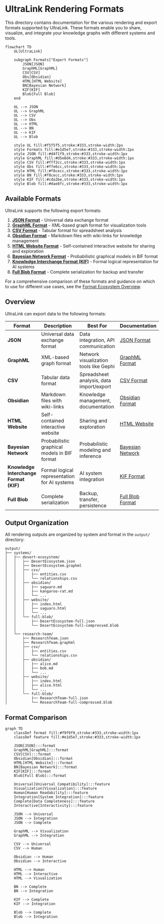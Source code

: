 # UltraLink Rendering Formats

This directory contains documentation for the various rendering and export formats supported by UltraLink. These formats enable you to share, visualize, and integrate your knowledge graphs with different systems and tools.

```mermaid
flowchart TD
    UL[UltraLink]
    
    subgraph Formats["Export Formats"]
        JSON[JSON]
        GraphML[GraphML]
        CSV[CSV]
        Obs[Obsidian]
        HTML[HTML Website]
        BN[Bayesian Network]
        KIF[KIF]
        Blob[Full Blob]
    end
    
    UL --> JSON
    UL --> GraphML
    UL --> CSV
    UL --> Obs
    UL --> HTML
    UL --> BN
    UL --> KIF
    UL --> Blob
    
    style UL fill:#f5f5f5,stroke:#333,stroke-width:2px
    style Formats fill:#e1d5e7,stroke:#333,stroke-width:2px
    style JSON fill:#d4f1f9,stroke:#333,stroke-width:1px
    style GraphML fill:#d5e8d4,stroke:#333,stroke-width:1px
    style CSV fill:#fff2cc,stroke:#333,stroke-width:1px
    style Obs fill:#ffe6cc,stroke:#333,stroke-width:1px
    style HTML fill:#f8cecc,stroke:#333,stroke-width:1px
    style BN fill:#f8cecc,stroke:#333,stroke-width:1px
    style KIF fill:#cda2be,stroke:#333,stroke-width:1px
    style Blob fill:#dae8fc,stroke:#333,stroke-width:1px
```

## Available Formats

UltraLink supports the following export formats:

1. [**JSON Format**](json-format.md) - Universal data exchange format
2. [**GraphML Format**](graphml-format.md) - XML-based graph format for visualization tools
3. [**CSV Format**](csv-format.md) - Tabular format for spreadsheet analysis
4. [**Obsidian Format**](obsidian-format.md) - Markdown files with wiki-links for knowledge management
5. [**HTML Website Format**](html-website-format.md) - Self-contained interactive website for sharing and exploration
6. [**Bayesian Network Format**](bayesian-graph.md) - Probabilistic graphical models in BIF format
7. [**Knowledge Interchange Format (KIF)**](knowledge-interchange-format.md) - Formal logical representation for AI systems
8. [**Full Blob Format**](full-blob-format.md) - Complete serialization for backup and transfer

For a comprehensive comparison of these formats and guidance on which to use for different use cases, see the [Format Ecosystem Overview](formats-overview.md).

## Overview

UltraLink can export data to the following formats:

| Format | Description | Best For | Documentation |
|--------|-------------|----------|--------------|
| **JSON** | Universal data exchange format | Data integration, API communication | [JSON Format](json-format.md) |
| **GraphML** | XML-based graph format | Network visualization tools like Gephi | [GraphML Format](graphml-format.md) |
| **CSV** | Tabular data format | Spreadsheet analysis, data import/export | [CSV Format](csv-format.md) |
| **Obsidian** | Markdown files with wiki-links | Knowledge management, documentation | [Obsidian Format](obsidian-format.md) |
| **HTML Website** | Self-contained interactive website | Sharing and exploration | [HTML Website](html-website.md) |
| **Bayesian Network** | Probabilistic graphical models in BIF format | Probabilistic modeling and inference | [Bayesian Network](bayesian-graph.md) |
| **Knowledge Interchange Format (KIF)** | Formal logical representation for AI systems | AI system integration | [KIF Format](knowledge-interchange-format.md) |
| **Full Blob** | Complete serialization | Backup, transfer, persistence | [Full Blob Format](full-blob-format.md) |

## Output Organization

All rendering outputs are organized by system and format in the `output/` directory:

```
output/
├── systems/
│   ├── desert-ecosystem/
│   │   ├── DesertEcosystem.json
│   │   ├── DesertEcosystem.graphml
│   │   ├── csv/
│   │   │   ├── entities.csv
│   │   │   └── relationships.csv
│   │   ├── obsidian/
│   │   │   ├── saguaro.md
│   │   │   ├── kangaroo-rat.md
│   │   │   └── ...
│   │   ├── website/
│   │   │   ├── index.html
│   │   │   ├── saguaro.html
│   │   │   └── ...
│   │   └── full-blob/
│   │       ├── DesertEcosystem-full.json
│   │       └── DesertEcosystem-full-compressed.blob
│   │
│   └── research-team/
│       ├── ResearchTeam.json
│       ├── ResearchTeam.graphml
│       ├── csv/
│       │   ├── entities.csv
│       │   └── relationships.csv
│       ├── obsidian/
│       │   ├── alice.md
│       │   ├── bob.md
│       │   └── ...
│       ├── website/
│       │   ├── index.html
│       │   ├── alice.html
│       │   └── ...
│       └── full-blob/
│           ├── ResearchTeam-full.json
│           └── ResearchTeam-full-compressed.blob
```

## Format Comparison

```mermaid
graph TD
    classDef format fill:#f9f9f9,stroke:#333,stroke-width:1px
    classDef feature fill:#e1d5e7,stroke:#333,stroke-width:1px
    
    JSON[JSON]:::format
    GraphML[GraphML]:::format
    CSV[CSV]:::format
    Obsidian[Obsidian]:::format
    HTML[HTML Website]:::format
    BN[Bayesian Network]:::format
    KIF[KIF]:::format
    Blob[Full Blob]:::format
    
    Universal[Universal Compatibility]:::feature
    Visualization[Visualization]:::feature
    Human[Human Readability]:::feature
    Integration[System Integration]:::feature
    Complete[Data Completeness]:::feature
    Interactive[Interactivity]:::feature
    
    JSON --> Universal
    JSON --> Integration
    JSON --> Complete
    
    GraphML --> Visualization
    GraphML --> Integration
    
    CSV --> Universal
    CSV --> Human
    
    Obsidian --> Human
    Obsidian --> Interactive
    
    HTML --> Human
    HTML --> Interactive
    HTML --> Visualization
    
    BN --> Complete
    BN --> Integration
    
    KIF --> Complete
    KIF --> Integration
    
    Blob --> Complete
    Blob --> Integration
```
